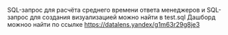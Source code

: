 SQL-запрос для расчёта среднего времени ответа менеджеров и SQL-запрос для создания визуализацией можно найти в test.sql
Дашборд можноо найти по ссылке https://datalens.yandex/g1m63r29g8je3
